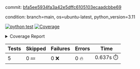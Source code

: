 commit: [bfa5ee5934fa3a42e5dffc6105103ecaadcbbe69](https://github.com/rcmdnk/python-action-test/tree/bfa5ee5934fa3a42e5dffc6105103ecaadcbbe69)

condition: branch=main, os=ubuntu-latest, python_version=3.11

[![python test](https://github.com/rcmdnk/python-action-test/actions/workflows/test.yml/badge.svg)](https://github.com/rcmdnk/python-action-test/actions/runs/14859609649)
<a href="https://github.com/rcmdnk/python-action-test/blob/bfa5ee5934fa3a42e5dffc6105103ecaadcbbe69/README.md"><img alt="Coverage" src="https://img.shields.io/badge/Coverage-93%25-brightgreen.svg" /></a><details><summary>Coverage Report </summary><table><tr><th>File</th><th>Stmts</th><th>Miss</th><th>Cover</th><th>Missing</th></tr><tbody><tr><td colspan="5"><b>src/python_action_test</b></td></tr><tr><td>&nbsp; &nbsp;<a href="https://github.com/rcmdnk/python-action-test/blob/bfa5ee5934fa3a42e5dffc6105103ecaadcbbe69/src/python_action_test/python_action_test.py">python_action_test.py</a></td><td>10</td><td>1</td><td>90%</td><td><a href="https://github.com/rcmdnk/python-action-test/blob/bfa5ee5934fa3a42e5dffc6105103ecaadcbbe69/src/python_action_test/python_action_test.py#L15">15</a></td></tr><tr><td><b>TOTAL</b></td><td><b>14</b></td><td><b>1</b></td><td><b>93%</b></td><td>&nbsp;</td></tr></tbody></table></details>

| Tests | Skipped | Failures | Errors | Time |
| ----- | ------- | -------- | -------- | ------------------ |
| 5 | 0 :zzz: | 0 :x: | 0 :fire: | 0.637s :stopwatch: |

